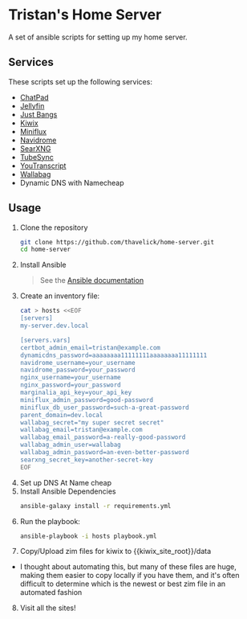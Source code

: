 # Tristan's Home Server

A set of ansible scripts for setting up my home server.

## Services
These scripts set up the following services:
* [ChatPad](https://github.com/deiucanta/chatpad)
* [Jellyfin](https://jellyfin.org)
* [Just Bangs](https://github.com/thavelick/just-bangs)
* [Kiwix](https://kiwix.org)
* [Miniflux](https://miniflux.net)
* [Navidrome](https://www.navidrome.org)
* [SearXNG](https://github.com/searxng/searxng)
* [TubeSync](https://github.com/meeb/tubesync)
* [YouTranscript](https://github.com/thavelick/youtranscript)
* [Wallabag](https://wallabag.org)
* Dynamic DNS with Namecheap

## Usage

1. Clone the repository
    ```bash
    git clone https://github.com/thavelick/home-server.git
    cd home-server
    ```
2. Install Ansible
    > See the [Ansible documentation](https://docs.ansible.com/ansible/latest/intro_installation.html)
3. Create an inventory file:
    ```bash
    cat > hosts <<EOF
    [servers]
    my-server.dev.local

    [servers.vars]
    certbot_admin_email=tristan@example.com
    dynamicdns_password=aaaaaaaa11111111aaaaaaaa11111111
    navidrome_username=your_username
    navidrome_password=your_password
    nginx_username=your_username
    nginx_password=your_password
    marginalia_api_key=your_api_key
    miniflux_admin_password=good-password
    miniflux_db_user_password=such-a-great-password
    parent_domain=dev.local
    wallabag_secret="my super secret secret"
    wallabag_email=tristan@example.com
    wallabag_email_password=a-really-good-password
    wallabag_admin_user=wallabag
    wallabag_admin_password=an-even-better-password
    searxng_secret_key=another-secret-key
    EOF
    ```
4. Set up DNS At Name cheap
5. Install Ansible Dependencies
    ```bash
    ansible-galaxy install -r requirements.yml
    ```
6. Run the playbook:
    ```bash
    ansible-playbook -i hosts playbook.yml
    ```
7. Copy/Upload zim files for kiwix to {{kiwix_site_root}}/data
  * I thought about automating this, but many of these files are huge, making them easier to copy
    locally if you have them, and it's often difficult to determine which is the newest or
    best zim file in an automated fashion
8. Visit all the sites!
